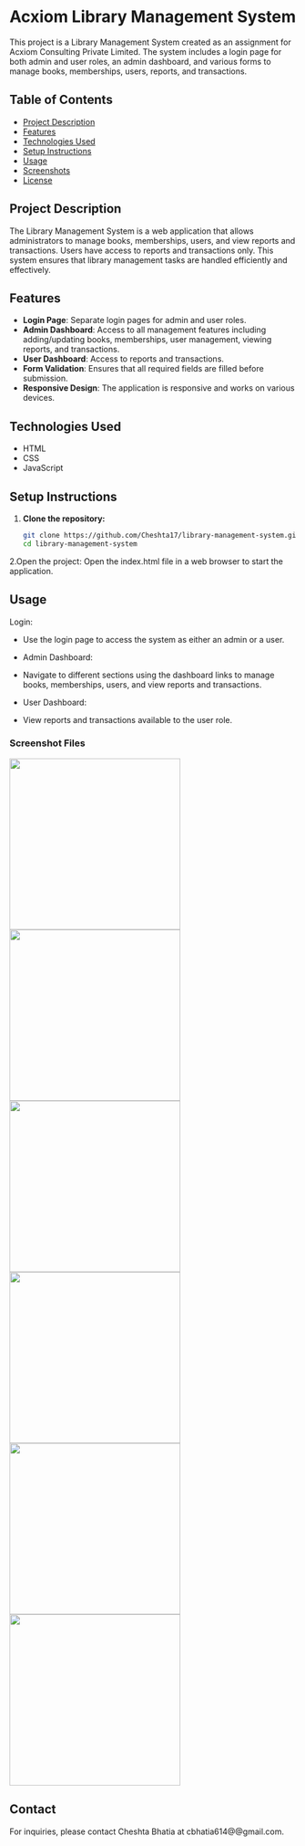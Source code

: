 #  Acxiom Library Management System

This project is a Library Management System created as an assignment for Acxiom Consulting Private Limited. The system includes a login page for both admin and user roles, an admin dashboard, and various forms to manage books, memberships, users, reports, and transactions.

## Table of Contents
- [Project Description](#project-description)
- [Features](#features)
- [Technologies Used](#technologies-used)
- [Setup Instructions](#setup-instructions)
- [Usage](#usage)
- [Screenshots](#screenshots)
- [License](#license)

## Project Description
The Library Management System is a web application that allows administrators to manage books, memberships, users, and view reports and transactions. Users have access to reports and transactions only. This system ensures that library management tasks are handled efficiently and effectively.

## Features
- **Login Page**: Separate login pages for admin and user roles.
- **Admin Dashboard**: Access to all management features including adding/updating books, memberships, user management, viewing reports, and transactions.
- **User Dashboard**: Access to reports and transactions.
- **Form Validation**: Ensures that all required fields are filled before submission.
- **Responsive Design**: The application is responsive and works on various devices.

## Technologies Used
- HTML
- CSS
- JavaScript

## Setup Instructions
1. **Clone the repository:**
   ```bash
   git clone https://github.com/Cheshta17/library-management-system.git        
   cd library-management-system
2.Open the project:
Open the index.html file in a web browser to start the application.


## Usage
Login:

- Use the login page to access the system as either an admin or a user.
- Admin Dashboard:


- Navigate to different sections using the dashboard links to manage books, memberships, users, and view reports and transactions.
- User Dashboard:

- View reports and transactions available to the user role.


### Screenshot Files
<img src="https://github.com/gauravsingh112/Acxiom-Assignment-/assets/129499661/1620d7e0-ea26-4651-a5ee-f530b7e71735"  width="300">
<img src="https://github.com/gauravsingh112/Acxiom-Assignment-/assets/129499661/e704f701-0f71-40aa-a868-32b56bd4166d"  width="300">
<img src="https://github.com/gauravsingh112/Acxiom-Assignment-/assets/129499661/09abf501-fa79-47d2-bd71-34e15338f615"  width="300">
<img src="https://github.com/gauravsingh112/Acxiom-Assignment-/assets/129499661/a13f26e4-9832-4f3e-b529-acb4e5d8d936"  width="300">
<img src="https://github.com/gauravsingh112/Acxiom-Assignment-/assets/129499661/f8fe0ae4-af86-4909-b681-8ecd3658feee"  width="300"> 
<img src="https://github.com/gauravsingh112/Acxiom-Assignment-/assets/129499661/e8a91369-d9dc-4791-9d72-6e29f72a1cfe"  width="300">


## Contact
For inquiries, please contact Cheshta Bhatia at cbhatia614@@gmail.com.






   
